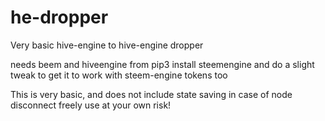 # he-dropper
Very basic hive-engine to hive-engine dropper

needs beem and hiveengine from pip3
install steemengine and do a slight tweak to get it to work with steem-engine tokens too

This is very basic, and does not include state saving in case of node disconnect
freely use at your own risk!
